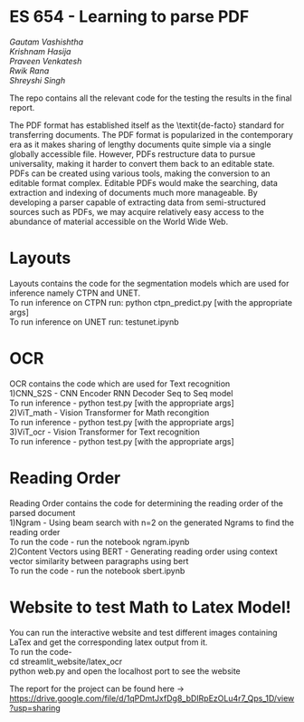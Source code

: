 #  ES 654 - Learning to parse PDF

_Gautam Vashishtha_   
_Krishnam Hasija_  
_Praveen Venkatesh_  
_Rwik Rana_  
_Shreyshi Singh_   

The repo contains all the relevant code for the testing the results in the final report.

The PDF format has established itself as the \textit{de-facto} standard for transferring documents. The PDF format is popularized in the contemporary era as it makes sharing of lengthy documents quite simple via a single globally accessible file. However, PDFs restructure data to pursue universality, making it harder to convert them back to an editable state. PDFs can be created using various tools, making the conversion to an editable format complex. Editable PDFs would make the searching, data extraction and indexing of documents much more manageable. By developing a parser capable of extracting data from semi-structured sources such as PDFs, we may acquire relatively easy access to the abundance of material accessible on the World Wide Web.

# Layouts
Layouts contains the code for the segmentation models which are used for inference namely CTPN and UNET.   
To run inference on CTPN run: python ctpn_predict.py [with the appropriate args]  
To run inference on UNET run: testunet.ipynb  

# OCR
OCR contains the code which are used for Text recognition  
1)CNN_S2S - CNN Encoder RNN Decoder Seq to Seq model  
To run inference - python test.py [with the appropriate args]  
2)ViT_math - Vision Transformer for Math recongition  
To run inference - python test.py [with the appropriate args]  
3)ViT_ocr - Vision Transformer for Text recognition  
To run inference - python test.py [with the appropriate args]  

# Reading Order
Reading Order contains the code for determining the reading order of the parsed document  
1)Ngram - Using beam search with n=2 on the generated Ngrams to find the reading order  
To run the code - run the notebook ngram.ipynb  
2)Content Vectors using BERT - Generating reading order using context vector similarity between paragraphs using bert  
To run the code - run the notebook sbert.ipynb  

# Website to test Math to Latex Model!  
You can run the interactive website and test different images containing LaTex and get the corresponding latex output from it.  
To run the code-  
cd streamlit_website/latex_ocr  
python web.py and open the localhost port to see the website  

The report for the project can be found here -> https://drive.google.com/file/d/1qPDmtJxfDg8_bDIRpEzOLu4r7_Qps_1D/view?usp=sharing
